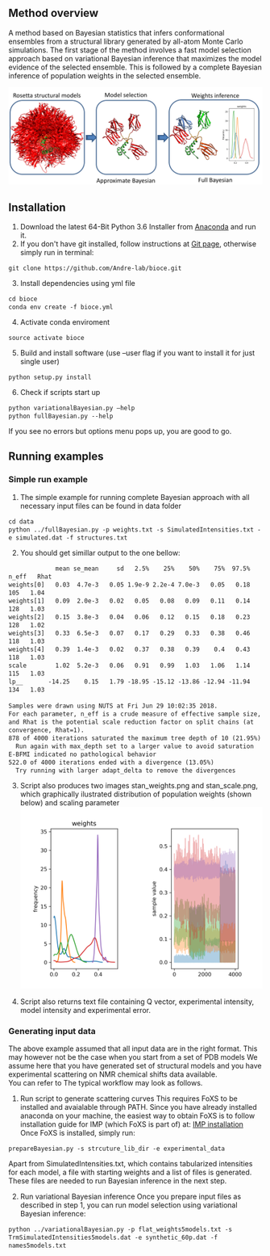 ## Method overview

A method based on Bayesian statistics that infers conformational ensembles from a structural library generated by all-atom Monte
 Carlo simulations. The first stage of the method involves a fast model selection approach based on variational Bayesian inference
that maximizes the model evidence of the selected ensemble. This is followed by a complete Bayesian inference of population weights in the selected ensemble.

![Alt text](images/method_pipeline.png)

## Installation
1. Download the latest 64-Bit Python 3.6 Installer from [Anaconda](http://continuum.io/downloads) and run it.
2. If you don't have git installed, follow instructions at [Git page](https://git-scm.com/book/en/v2/Getting-Started-Installing-Git),
otherwise simply run in terminal:
```
git clone https://github.com/Andre-lab/bioce.git
```
3.	Install dependencies using yml file
```
cd bioce
conda env create -f bioce.yml
```
4. Activate conda enviroment
```
source activate bioce
```
5.	Build and install software (use –user flag if you want to install it for just single user)
```
python setup.py install
```
6. Check if scripts start up
```
python variationalBayesian.py –help
python fullBayesian.py --help
```
If you see no errors but options menu pops up, you are good to go.

## Running examples

### Simple run example
1. The simple example for running complete Bayesian approach with all necessary input files can be found in data folder
```
cd data
python ../fullBayesian.py -p weights.txt -s SimulatedIntensities.txt -e simulated.dat -f structures.txt
```
2. You should get simillar output to the one bellow:
```
             mean se_mean     sd   2.5%    25%    50%    75%  97.5%  n_eff   Rhat
weights[0]   0.03  4.7e-3   0.05 1.9e-9 2.2e-4 7.0e-3   0.05   0.18    105   1.04
weights[1]   0.09  2.0e-3   0.02   0.05   0.08   0.09   0.11   0.14    128   1.03
weights[2]   0.15  3.8e-3   0.04   0.06   0.12   0.15   0.18   0.23    128   1.02
weights[3]   0.33  6.5e-3   0.07   0.17   0.29   0.33   0.38   0.46    118   1.03
weights[4]   0.39  1.4e-3   0.02   0.37   0.38   0.39    0.4   0.43    118   1.03
scale        1.02  5.2e-3   0.06   0.91   0.99   1.03   1.06   1.14    115   1.03
lp__       -14.25    0.15   1.79 -18.95 -15.12 -13.86 -12.94 -11.94    134   1.03

Samples were drawn using NUTS at Fri Jun 29 10:02:35 2018.
For each parameter, n_eff is a crude measure of effective sample size,
and Rhat is the potential scale reduction factor on split chains (at
convergence, Rhat=1).
878 of 4000 iterations saturated the maximum tree depth of 10 (21.95%)
  Run again with max_depth set to a larger value to avoid saturation
E-BFMI indicated no pathological behavior
522.0 of 4000 iterations ended with a divergence (13.05%)
  Try running with larger adapt_delta to remove the divergences
```
3. Script also produces two images stan_weights.png and stan_scale.png,
which graphically ilustrated distribution of population weights (shown below) and scaling parameter
![Alt text](images/stan_weights.png)

3. Script also returns text file containing Q vector, experimental intensity,
model intensity and experimental error.

### Generating input data

The above example assumed that all input data are in the right format. This may however not be the case when you start from a set of PDB models
We assume here that you have generated set of structural models and you have experimental scattering on NMR chemical shifts data available.\
You can refer to The typical workflow may look as follows.

1. Run script to generate scattering curves
This requires FoXS to be installed and avaialable through PATH.
Since you have already installed anaconda on your machine,
the easiest way to obtain FoXS is to follow installation guide for IMP (which FoXS is part of)
at: [IMP installation](https://integrativemodeling.org/download-anaconda.html)
Once FoXS is installed, simply run:
```
prepareBayesian.py -s strcuture_lib_dir -e experimental_data
```
Apart from SimulatedIntensities.txt, which contains tabularized intensities for each model,
a file with starting weights and a list of files is generated. These files are needed
to run Bayesian inference in the next step.

2. Run variational Bayesian inference
Once you prepare input files as described in step 1, you can run model selection using variational Bayesian inference:
```
python ../variationalBayesian.py -p flat_weights5models.txt -s TrmSimulatedIntensities5models.dat -e synthetic_60p.dat -f names5models.txt
```


